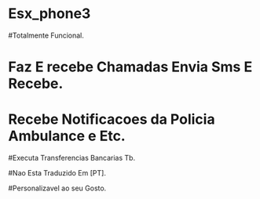 # Esx_phone3

#Totalmente Funcional.

# Faz E recebe Chamadas Envia Sms E Recebe.

# Recebe Notificacoes da Policia Ambulance e Etc.

#Executa Transferencias Bancarias Tb.

#Nao Esta Traduzido Em [PT]. 

#Personalizavel ao seu Gosto.
